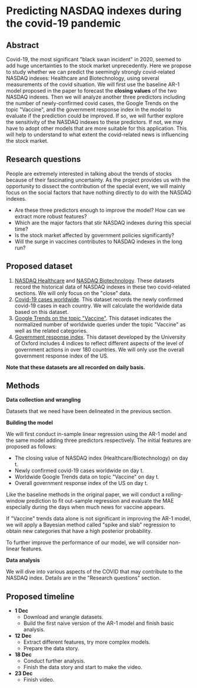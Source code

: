 # Predicting NASDAQ indexes during the covid-19 pandemic

## Abstract

Covid-19, the most significant "black swan incident" in 2020, seemed to add huge uncertainties to the stock market unprecedently. Here we propose to study whether we can predict the seemingly strongly covid-related NASDAQ indexes: Healthcare and Biotechnology, using several measurements of the covid situation. We will first use the baseline AR-1 model proposed in the paper to forecast the **closing values** of the two NASDAQ indexes. Then we will analyze another three predictors including the number of newly-confirmed covid cases, the Google Trends on the topic "Vaccine", and the government response index in the model to evaluate if the prediction could be improved. If so, we will further explore the sensitivity of the NASDAQ indexes to these predictors. If not, we may have to adopt other models that are more suitable for this application. This will help to understand to what extent the covid-related news is influencing the stock market.

## Research questions

People are extremely interested in talking about the trends of stocks because of their fascinating uncertainty. As the project provides us with the opportunity to dissect the contribution of the special event, we will mainly focus on the social factors that have nothing directly to do with the NASDAQ indexes.

- Are these three predictors enough to improve the model? How can we extract more robust features?
- Which are the major factors that stir NASDAQ indexes during this special time? 
- Is the stock market affected by government policies significantly? 
- Will the surge in vaccines contributes to NASDAQ indexes in the long run? 

## Proposed dataset

1. [NASDAQ Healthcare](https://finance.yahoo.com/quote/^IXHC/history?p=^IXHC) and [NASDAQ Biotechnology](https://finance.yahoo.com/quote/^NBI/history?p=^NBI). These datasets record the historical data of NASDAQ indexes in these two covid-related sections. We will only focus on the "close" data.
2. [Covid-19 cases worldwide](https://data.europa.eu/euodp/en/data/dataset/covid-19-coronavirus-data/resource/260bbbde-2316-40eb-aec3-7cd7bfc2f590). This dataset records the newly confirmed covid-19 cases in each country. We will calculate the worldwide data based on this dataset. 
3. [Google Trends on the topic "Vaccine"](https://trends.google.com/trends/explore?q=%2Fm%2F07__7&geo=US). This dataset indicates the normalized number of worldwide queries under the topic "Vaccine" as well as the related categories.
4. [Government response index](#data). This dataset developed by the University of Oxford includes 4 indices to reflect different aspects of the level of government actions in over 180 countries. We will only use the overall government response index of the US.

**Note that these datasets are all recorded on daily basis.**

## Methods

**Data collection and wrangling** 

Datasets that we need have been delineated in the previous section.

**Building the model**

We will first conduct in-sample linear regression using the AR-1 model and the same model adding three predictors respectively. The initial features are proposed as follows: 

- The closing value of NASDAQ index (Healthcare/Biotechnology) on day t.
- Newly confirmed covid-19 cases worldwide on day t.
- Worldwide Google Trends data on topic "Vaccine" on day t.
- Overall government response index of the US on day t.

Like the baseline methods in the original paper, we will conduct a rolling-window prediction to fit out-sample regression and evaluate the MAE especially during the days when much news for vaccine appears. 

If "Vaccine" trends data alone is not significant in improving the AR-1 model, we will apply a Bayesian method called "spike and slab" regression to obtain new categories that have a high posterior probability.

To further improve the performance of our model, we will consider non-linear features.

**Data analysis**

We will dive into various aspects of the COVID that may contribute to the NASDAQ index. Details are in the "Research questions" section.

## Proposed timeline

- **1 Dec**	 
	- Download and wrangle datasets. 
	- Build the first naive version of the AR-1 model and finish basic analysis.
- **12 Dec**	
	- Extract different features, try more complex models. 
	- Prepare the data story.
- **18 Dec**	
	- Conduct further analysis.
	- Finish the data story and start to make the video.
- **23 Dec**	
	- Finish video. 

 